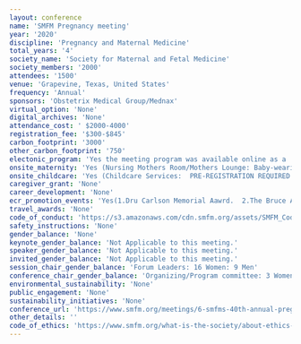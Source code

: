 ```yaml
---
layout: conference 
name: 'SMFM Pregnancy meeting'
year: '2020'
discipline: 'Pregnancy and Maternal Medicine'
total_years: '4'
society_name: 'Society for Maternal and Fetal Medicine'
society_members: '2000'
attendees: '1500'
venue: 'Grapevine, Texas, United States'
frequency: 'Annual'
sponsors: 'Obstetrix Medical Group/Mednax'
virtual_option: 'None'
digital_archives: 'None'
attendance_cost: ' $2000-4000'
registration_fee: '$300-$845'
carbon_footprint: '3000'
other_carbon_footprint: '750'
electonic_program: 'Yes the meeting program was available online as a .pdf file.'
onsite_maternity: 'Yes (Nursing Mothers Room/Mothers Lounge: Baby-wearing and feeding is welcome throughout The Pregnancy Meeting™.   For those who prefer private space, we will have space for parents to pump or feed children.) Baby-wearing and feeding is welcome throughout the SMFM Annual Meeting. For those who prefer private space, we will have space for parents to pump or feed children.'
onsite_childcare: 'Yes (Childcare Services:  PRE-REGISTRATION REQUIRED. SMFM has contracted with a vendor (Kiddie Corp) to offer first-rate childcare services at the 2020 Annual Meeting.  Childcare services are limited to 10 children per hour on a first-come, first-served basis. Registration for childcare services will be open until January 6, 2020 or until Kiddie Corp meets capacity, whichever comes first. This online registration deadline is in place so that Kiddie Corp can ensure they have the right staff and equipment in place. To register for childcare, please click here. (Please note: this process is separate and apart from meeting registration.) For more details about how childcare will work, please see our FAQ document.) For the second year in a row, we are proud to offer subsidized childcare services at the Annual Meeting. Pre-registration is required, but there may still be spaces available for onsite registration. '
caregiver_grant: 'None'
career_development: 'None'
ecr_promotion_events: 'Yes(1.Dru Carlson Memorial Aawrd.  2.The Bruce A. Work Award: For the Best Research by a Maternal-Fetal Medicine, Physician Outside of the U.S.   3. Norman F. Gant Award: For the Best Research in Maternal Medicine.  4.THE Disparities Award: For the Best Research on Diversity/Disparities in Health Outcomes. 5. Fourty Featured Voices in MFM: 28 Women:12 Men were selected)'
travel_awards: 'None'
code_of_conduct: 'https://s3.amazonaws.com/cdn.smfm.org/assets/SMFM_Code_of_Conduct.pdf'
safety_instructions: 'None'
gender_balance: 'None'
keynote_gender_balance: 'Not Applicable to this meeting.'
speaker_gender_balance: 'Not Applicable to this meeting.'
invited_gender_balance: 'Not Applicable to this meeting.'
session_chair_gender_balance: 'Forum Leaders: 16 Women: 9 Men'
conference_chair_gender_balance: 'Organizing/Program committee: 3 Women: 2 Men'
environmental_sustainability: 'None'
public_engagement: 'None'
sustainability_initiatives: 'None'
conference_url: 'https://www.smfm.org/meetings/6-smfms-40th-annual-pregnancy-meeting'
other_details: ''
code_of_ethics: 'https://www.smfm.org/what-is-the-society/about-ethics-and-endorsement'
---
```

